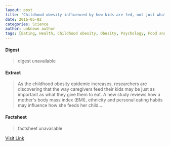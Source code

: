 ```yaml
---
layout: post
title: "Childhood obesity influenced by how kids are fed, not just what they eat"
date: 2016-05-02
categories: Science
author: unknown author
tags: [Eating, Health, Childhood obesity, Obesity, Psychology, Food and drink, Nutrition, Behavioural sciences]
---
```



#### Digest
>digest unavailable

#### Extract
>As the childhood obesity epidemic increases, researchers are discovering that the way caregivers feed their kids may be just as important as what they give them to eat. A new study reviews how a mother's body mass index (BMI), ethnicity and personal eating habits may influence how she feeds her child....

#### Factsheet
>factsheet unavailable

[Visit Link](http://feeds.sciencedaily.com/~r/sciencedaily/~3/iEm0SRW3QoY/150513093358.htm)


